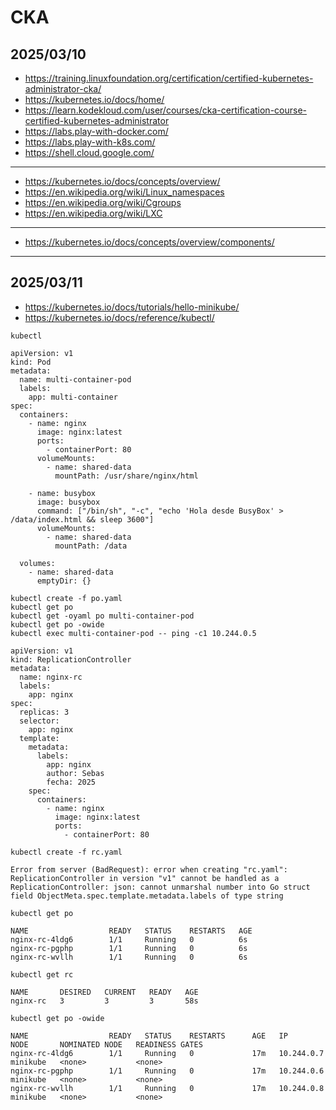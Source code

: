 # CKA

## 2025/03/10

- https://training.linuxfoundation.org/certification/certified-kubernetes-administrator-cka/
- https://kubernetes.io/docs/home/
- https://learn.kodekloud.com/user/courses/cka-certification-course-certified-kubernetes-administrator
- https://labs.play-with-docker.com/
- https://labs.play-with-k8s.com/
- https://shell.cloud.google.com/

---

- https://kubernetes.io/docs/concepts/overview/
- https://en.wikipedia.org/wiki/Linux_namespaces
- https://en.wikipedia.org/wiki/Cgroups
- https://en.wikipedia.org/wiki/LXC

---
- https://kubernetes.io/docs/concepts/overview/components/

---
## 2025/03/11

- https://kubernetes.io/docs/tutorials/hello-minikube/
- https://kubernetes.io/docs/reference/kubectl/
```
kubectl
```
```
apiVersion: v1
kind: Pod
metadata:
  name: multi-container-pod
  labels:
    app: multi-container
spec:
  containers:
    - name: nginx
      image: nginx:latest
      ports:
        - containerPort: 80
      volumeMounts:
        - name: shared-data
          mountPath: /usr/share/nginx/html
          
    - name: busybox
      image: busybox
      command: ["/bin/sh", "-c", "echo 'Hola desde BusyBox' > /data/index.html && sleep 3600"]
      volumeMounts:
        - name: shared-data
          mountPath: /data

  volumes:
    - name: shared-data
      emptyDir: {}
```
```
kubectl create -f po.yaml
kubectl get po
kubectl get -oyaml po multi-container-pod
kubectl get po -owide
kubectl exec multi-container-pod -- ping -c1 10.244.0.5
```
```
apiVersion: v1
kind: ReplicationController
metadata:
  name: nginx-rc
  labels:
    app: nginx
spec:
  replicas: 3
  selector:
    app: nginx
  template:
    metadata:
      labels:
        app: nginx
        author: Sebas
        fecha: 2025
    spec:
      containers:
        - name: nginx
          image: nginx:latest
          ports:
            - containerPort: 80
```
```
kubectl create -f rc.yaml

Error from server (BadRequest): error when creating "rc.yaml": ReplicationController in version "v1" cannot be handled as a ReplicationController: json: cannot unmarshal number into Go struct field ObjectMeta.spec.template.metadata.labels of type string
```
```
kubectl get po

NAME                  READY   STATUS    RESTARTS   AGE
nginx-rc-4ldg6        1/1     Running   0          6s
nginx-rc-pgphp        1/1     Running   0          6s
nginx-rc-wvllh        1/1     Running   0          6s
```
```
kubectl get rc

NAME       DESIRED   CURRENT   READY   AGE
nginx-rc   3         3         3       58s
```
```
kubectl get po -owide

NAME                  READY   STATUS    RESTARTS      AGE   IP           NODE       NOMINATED NODE   READINESS GATES
nginx-rc-4ldg6        1/1     Running   0             17m   10.244.0.7   minikube   <none>           <none>
nginx-rc-pgphp        1/1     Running   0             17m   10.244.0.6   minikube   <none>           <none>
nginx-rc-wvllh        1/1     Running   0             17m   10.244.0.8   minikube   <none>           <none>
```
